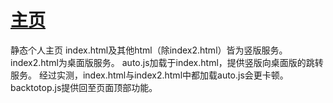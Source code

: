 # [主页](https://plabra.github.io/main/)
静态个人主页
index.html及其他html（除index2.html）皆为竖版服务。
index2.html为桌面版服务。
auto.js加载于index.html，提供竖版向桌面版的跳转服务。
经过实测，index.html与index2.html中都加载auto.js会更卡顿。
backtotop.js提供回至页面顶部功能。
